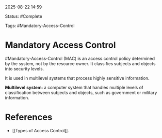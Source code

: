 
2025-08-22 14:59

Status: #Complete

Tags: #Mandatory-Access-Control

# Mandatory Access Control

#Mandatory-Access-Control (MAC) is an access control policy determined by the system, not by the resource owner. It classifies subjects and objects into security levels.

It is used in multilevel systems that process highly sensitive information.

**Multilevel system**: a computer system that handles multiple levels of classification between subjects and objects, such as government or military information.

# References

- [[Types of Access Control]].